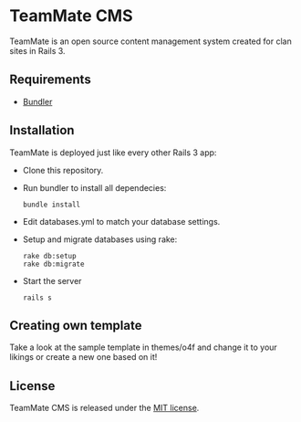 # TeamMate CMS

TeamMate is an open source content management system created for clan sites in Rails 3.

## Requirements

* [Bundler](http://gembundler.com)

## Installation

TeamMate is deployed just like every other Rails 3 app:  

- Clone this repository.
- Run bundler to install all dependecies:

      bundle install
- Edit databases.yml to match your database settings.
- Setup and migrate databases using rake:

      rake db:setup
      rake db:migrate
- Start the server

      rails s
## Creating own template

Take a look at the sample template in themes/o4f and change it to your likings or create a new one based on it!

## License

TeamMate CMS is released under the [MIT license](http://github.com/okonski/TeamMate/blob/master/license.md#readme).

